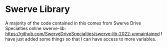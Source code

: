# Swerve Library
 
A majority of the code contained in this comes from Swerve Drive Specialties online swerve-lib:
https://github.com/SwerveDriveSpecialties/swerve-lib-2022-unmaintained
I have just added some things so that I can have access to more variables.
